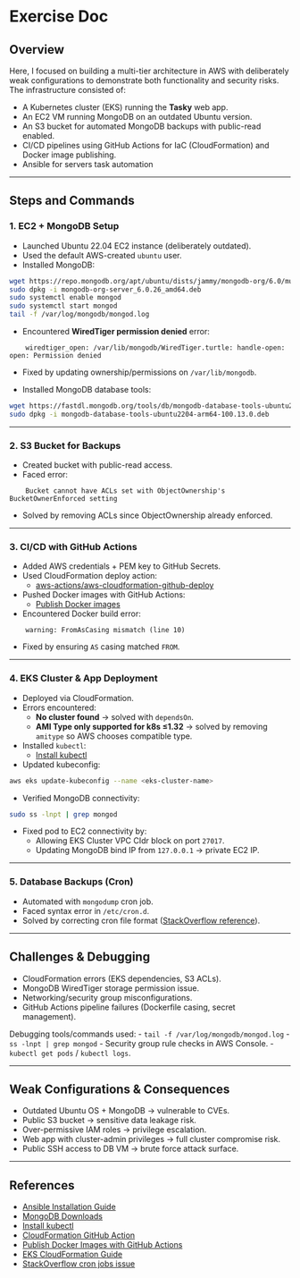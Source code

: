 # Exercise Doc

## Overview

Here, I focused on building a multi-tier architecture in AWS with
deliberately weak configurations to demonstrate both functionality and
security risks. The infrastructure consisted of:

-   A Kubernetes cluster (EKS) running the **Tasky** web app.
-   An EC2 VM running MongoDB on an outdated Ubuntu version.
-   An S3 bucket for automated MongoDB backups with public-read enabled.
-   CI/CD pipelines using GitHub Actions for IaC (CloudFormation) and
    Docker image publishing.
-  Ansible for servers task automation

------------------------------------------------------------------------

## Steps and Commands

### 1. EC2 + MongoDB Setup

-   Launched Ubuntu 22.04 EC2 instance (deliberately outdated).
-   Used the default AWS-created `ubuntu` user.
-   Installed MongoDB:

``` bash
wget https://repo.mongodb.org/apt/ubuntu/dists/jammy/mongodb-org/6.0/multiverse/binary-amd64/mongodb-org-server_6.0.26_amd64.deb
sudo dpkg -i mongodb-org-server_6.0.26_amd64.deb
sudo systemctl enable mongod
sudo systemctl start mongod
tail -f /var/log/mongodb/mongod.log
```

-   Encountered **WiredTiger permission denied** error:

```
    wiredtiger_open: /var/lib/mongodb/WiredTiger.turtle: handle-open: open: Permission denied
```
-   Fixed by updating ownership/permissions on `/var/lib/mongodb`.

-   Installed MongoDB database tools:

``` bash
wget https://fastdl.mongodb.org/tools/db/mongodb-database-tools-ubuntu2204-arm64-100.13.0.deb
sudo dpkg -i mongodb-database-tools-ubuntu2204-arm64-100.13.0.deb
```

------------------------------------------------------------------------

### 2. S3 Bucket for Backups

-   Created bucket with public-read access.
-   Faced error:


```
    Bucket cannot have ACLs set with ObjectOwnership's BucketOwnerEnforced setting
```
-   Solved by removing ACLs since ObjectOwnership already enforced.

------------------------------------------------------------------------

### 3. CI/CD with GitHub Actions

-   Added AWS credentials + PEM key to GitHub Secrets.
-   Used CloudFormation deploy action:
    -   [aws-actions/aws-cloudformation-github-deploy](https://github.com/aws-actions/aws-cloudformation-github-deploy)
-   Pushed Docker images with GitHub Actions:
    -   [Publish Docker
        images](https://docs.github.com/en/actions/tutorials/publish-packages/publish-docker-images)
-   Encountered Docker build error:


```
    warning: FromAsCasing mismatch (line 10)
```
-   Fixed by ensuring `AS` casing matched `FROM`.

------------------------------------------------------------------------

### 4. EKS Cluster & App Deployment

-   Deployed via CloudFormation.
-   Errors encountered:
    -   **No cluster found** → solved with `dependsOn`.
    -   **AMI Type only supported for k8s ≤1.32** → solved by removing
        `amitype` so AWS chooses compatible type.
-   Installed `kubectl`:
    -   [Install
        kubectl](https://kubernetes.io/docs/tasks/tools/install-kubectl-linux/)
-   Updated kubeconfig:

``` bash
aws eks update-kubeconfig --name <eks-cluster-name>
```

-   Verified MongoDB connectivity:

``` bash
sudo ss -lnpt | grep mongod
```

-   Fixed pod to EC2 connectivity by:
    -   Allowing EKS Cluster VPC CIdr block  on port `27017`.
    -   Updating MongoDB bind IP from `127.0.0.1` → private EC2 IP.

------------------------------------------------------------------------

### 5. Database Backups (Cron)

-   Automated with `mongodump` cron job.
-   Faced syntax error in `/etc/cron.d`.
-   Solved by correcting cron file format ([StackOverflow
    reference](https://stackoverflow.com/questions/53151124/jobs-in-etc-cron-d-are-not-working-on-ubuntu)).

------------------------------------------------------------------------

## Challenges & Debugging

-   CloudFormation errors (EKS dependencies, S3 ACLs).
-   MongoDB WiredTiger storage permission issue.
-   Networking/security group misconfigurations.
-   GitHub Actions pipeline failures (Dockerfile casing, secret
    management).

Debugging tools/commands used: - `tail -f /var/log/mongodb/mongod.log` -
`ss -lnpt | grep mongod` - Security group rule checks in AWS Console. -
`kubectl get pods` / `kubectl logs`.

------------------------------------------------------------------------

## Weak Configurations & Consequences

-   Outdated Ubuntu OS + MongoDB → vulnerable to CVEs.
-   Public S3 bucket → sensitive data leakage risk.
-   Over-permissive IAM roles → privilege escalation.
-   Web app with cluster-admin privileges → full cluster compromise
    risk.
-   Public SSH access to DB VM → brute force attack surface.

------------------------------------------------------------------------

## References

-   [Ansible Installation
    Guide](https://docs.ansible.com/ansible/latest/installation_guide/installation_distros.html)
-   [MongoDB Downloads](https://www.mongodb.com/try/download/community)
-   [Install
    kubectl](https://kubernetes.io/docs/tasks/tools/install-kubectl-linux/)
-   [CloudFormation GitHub
    Action](https://github.com/aws-actions/aws-cloudformation-github-deploy)
-   [Publish Docker Images with GitHub
    Actions](https://docs.github.com/en/actions/tutorials/publish-packages/publish-docker-images)
-   [EKS CloudFormation
    Guide](https://medium.com/@priyanshigola8/create-a-aws-eks-cluster-using-cloudformation-f45e689f1d42)
-   [StackOverflow  cron jobs
    issue](https://stackoverflow.com/questions/53151124/jobs-in-etc-cron-d-are-not-working-on-ubuntu)
    